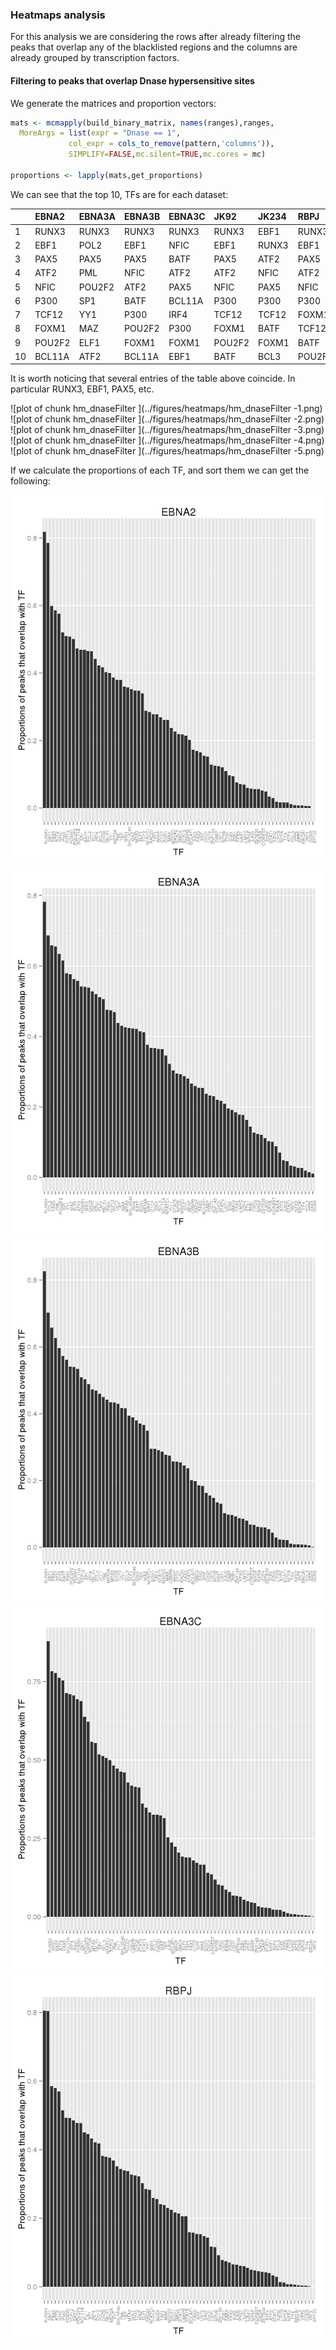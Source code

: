 
### Heatmaps analysis

For this analysis we are considering the rows after already filtering
the peaks that overlap any of the blacklisted regions and the columns
are already grouped by transcription factors.



#### Filtering to peaks that overlap Dnase hypersensitive sites


We generate the matrices and proportion vectors:


```r
mats <- mcmapply(build_binary_matrix, names(ranges),ranges,
  MoreArgs = list(expr = "Dnase == 1",
             col_expr = cols_to_remove(pattern,'columns')),
			 SIMPLIFY=FALSE,mc.silent=TRUE,mc.cores = mc)

proportions <- lapply(mats,get_proportions)
```


We can see that the top 10, TFs are for each dataset:


|   |EBNA2  |EBNA3A |EBNA3B |EBNA3C |JK92   |JK234 |RBPJ   |
|:--|:------|:------|:------|:------|:------|:-----|:------|
|1  |RUNX3  |RUNX3  |RUNX3  |RUNX3  |RUNX3  |EBF1  |RUNX3  |
|2  |EBF1   |POL2   |EBF1   |NFIC   |EBF1   |RUNX3 |EBF1   |
|3  |PAX5   |PAX5   |PAX5   |BATF   |PAX5   |ATF2  |PAX5   |
|4  |ATF2   |PML    |NFIC   |ATF2   |ATF2   |NFIC  |ATF2   |
|5  |NFIC   |POU2F2 |ATF2   |PAX5   |NFIC   |PAX5  |NFIC   |
|6  |P300   |SP1    |BATF   |BCL11A |P300   |P300  |P300   |
|7  |TCF12  |YY1    |P300   |IRF4   |TCF12  |TCF12 |FOXM1  |
|8  |FOXM1  |MAZ    |POU2F2 |P300   |FOXM1  |BATF  |TCF12  |
|9  |POU2F2 |ELF1   |FOXM1  |FOXM1  |POU2F2 |FOXM1 |BATF   |
|10 |BCL11A |ATF2   |BCL11A |EBF1   |BATF   |BCL3  |POU2F2 |

It is worth noticing that several entries of the table above
coincide. In particular RUNX3, EBF1, PAX5, etc.


![plot of chunk hm_dnaseFilter ](../figures/heatmaps/hm_dnaseFilter -1.png) ![plot of chunk hm_dnaseFilter ](../figures/heatmaps/hm_dnaseFilter -2.png) ![plot of chunk hm_dnaseFilter ](../figures/heatmaps/hm_dnaseFilter -3.png) ![plot of chunk hm_dnaseFilter ](../figures/heatmaps/hm_dnaseFilter -4.png) ![plot of chunk hm_dnaseFilter ](../figures/heatmaps/hm_dnaseFilter -5.png) 

If we calculate the proportions of each TF, and sort them we can get the following:

![plot of chunk proportions_dnaseFilter](../figures/heatmaps/proportions_dnaseFilter-1.png) ![plot of chunk proportions_dnaseFilter](../figures/heatmaps/proportions_dnaseFilter-2.png) ![plot of chunk proportions_dnaseFilter](../figures/heatmaps/proportions_dnaseFilter-3.png) ![plot of chunk proportions_dnaseFilter](../figures/heatmaps/proportions_dnaseFilter-4.png) ![plot of chunk proportions_dnaseFilter](../figures/heatmaps/proportions_dnaseFilter-5.png) 







